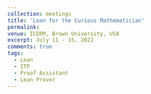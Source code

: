 ```yaml
---
collection: meetings
title: 'Lean for the Curious Mathematician'
permalink: 
venue: ICERM, Brown University, USA 
excerpt: July 11 - 15, 2022 
comments: true
tags:
  - Lean
  - ITP 
  - Proof Assistant
  - Lean Prover
---
```



